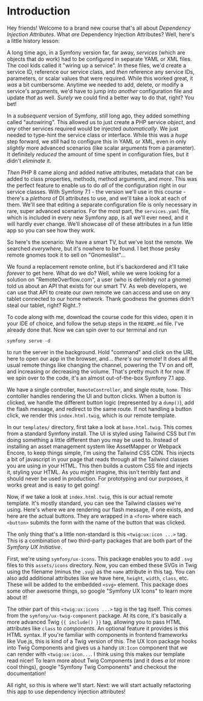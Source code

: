 # Introduction

Hey friends! Welcome to a brand new course that's all about *Dependency Injection Attributes*. What *are* Dependency Injection Attributes? Well, here's a little history lesson:

A long time ago, in a Symfony version far, far away, *services* (which are objects that do work) had to be configured in separate YAML or XML files. The cool kids called it "wiring up a service". *In* these files, we'd create a service ID, reference our service class, and *then* reference any service IDs, parameters, or scalar values that were required. While this worked great, it *was* a bit cumbersome. Anytime we needed to add, delete, or modify a service's arguments, we'd have to jump into *another* configuration file and update *that* as well. *Surely* we could find a better way to do that, right? You bet!

In a *subsequent* version of Symfony, *still* long ago, they added something called "autowiring". This allowed us to just create a PHP service *object*, and *any* other services required would be injected *automatically*. We just
needed to type-hint the service class or interface. While this was a *huge* step forward, we *still* had to configure this in YAML or XML, even in only *slightly* more advanced scenarios (like scalar arguments from a parameter). It definitely *reduced* the amount of time spent in configuration files, but it didn't *eliminate* it.

*Then* PHP 8 came along and added native attributes, metadata that can be added to class properties, methods, method arguments, and *more*. This was the perfect feature to enable us to do *all* of the configuration right in our service classes. With Symfony 7.1 - the version we'll use in this course - there's a *plethora* of DI attributes to use, and we'll take a look at each of them. We'll see that editing a separate configuration file is only necessary in rare, super advanced scenarios. For the most part, the `services.yaml` file, which is included in every new Symfony app, is all we'll ever need, and it will hardly ever change. We'll showcase *all* of these attributes in a fun little app so you can see how they work.

So here's the scenario: We have a smart TV, but we've lost the remote. We searched *everywhere*, but it's nowhere to be found. I bet those pesky remote gnomes took it to sell on "Gnomeslist"...

We found a replacement remote online, but it's backordered and it'll take *forever* to get here. What do we do? Well, while we were looking for a solution on "RemoteOverflow.com", a user (who is definitely *not* a gnome) told us about an API that exists for our smart TV. As web developers, we can use that API to create our *own* remote we can access and use on any tablet connected to our home network. Thank goodness the gnomes didn't steal our tablet, right? Right..?

To code along with me, download the course code for this video, open it in your IDE of choice, and follow the setup steps in the `README.md` file. I've already done that. Now we can spin over to our terminal and run

```terminal
symfony serve -d
```

to run the server in the background. Hold "command" and click on the URL here to open our app in the browser, and... *there's* our remote!
It does all the usual remote things like changing the channel, powering the TV on and off, and increasing or decreasing the volume.
That's pretty much it for now. If we spin over 
to the code, it's an almost out-of-the-box Symfony 7.1 app.

We have a single controller, `RemoteController`, and single route, `home`.
This contoller handles rendering the UI and button clicks. When a button is clicked,
we handle the different button logic (represented by a `dump()`), add the flash
message, and redirect to the same route. If not handling a button click, we render
this `index.html.twig`, which is our remote template.

In our `templates/` directory, first take a look at `base.html.twig`. This comes
from a standard Symfony install. The UI is styled using Tailwind CSS but I'm doing
something a little different than you may be used to. Instead of installing an asset
management system like AssetMapper or Webpack Encore, to keep things simple, I'm using
the Tailwind CSS CDN. This injects a bit of javascript in your page that reads through
all the Tailwind classes you are using in your HTML. This then builds a custom CSS
file and injects it, styling your HTML. As you might imagine, this isn't terribly
fast and should never be used in production. For prototyping and our purposes, it
works great and is easy to get going!

Now, if we take a look at `index.html.twig`, this is our actual remote template.
It's mostly standard, you can see the Tailwind classes we're using. Here's where we
are rendering our flash message, if one exists, and here are the actual buttons.
They are wrapped in a `<form>` where each `<button>` submits the form with the
name of the button that was clicked.

The only thing that's a little non-standard is this `<twig:ux:icon ...>` tag.
This is a combination of two third-party packages that are both part of the _Symfony
UX Initiative_.

First, we're using `symfony/ux-icons`. This package enables you to add `.svg` files
to this `assets/icons` directory. Now, you can embed these SVGs in Twig using the
filename (minus the `.svg`) as the `name` attribute in this tag. You can also add
additional attributes like we have here, `height`, `width`, `class`, etc. These
will be added to the embedded `<svg>` element. This package does some other
awesome things, so google "Symfony UX Icons" to learn more about it!

The other part of this `<twig:ux:icons ...>` tag is the tag itself. This comes from
the `symfony/ux-twig-component` package. At its core, it's basically a more advanced
Twig `{{ include() }}` tag, allowing you to pass HTML attributes like `class` to
_components_. An optional feature it provides is this HTML syntax. If you're familiar
with components in frontend frameworks like Vue.js, this is kind of a Twig version of this.
The UX Icon package hooks into Twig Components and gives us a handy `UX:Icon` component
that we can render with `<twig:ux:icon...`. I think using this makes our template read
nicer! To learn more about Twig Components (and it does _a lot_ more cool things), google
"Symfony Twig Components" and checkout the documentation!

All right, so this is where we'll start. Next: we will start actually refactoring 
this app to use dependency injection attributes!
